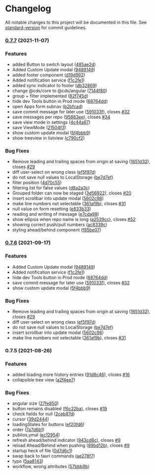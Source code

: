 # Changelog

All notable changes to this project will be documented in this file. See [standard-version](https://github.com/conventional-changelog/standard-version) for commit guidelines.

### [0.7.7](https://github.com/Commandos-app/Commandos/compare/v0.7.5...v0.7.7) (2021-11-07)


### Features

* added Button to switch layout ([485ae2d](https://github.com/Commandos-app/Commandos/commit/485ae2da6cb07260b97fc20333e65535c17e9830))
* Added Custom Update modal ([9489149](https://github.com/Commandos-app/Commandos/commit/9489149c142c24febdbd32460ecdad1e0393f914))
* added footer component ([d19d992](https://github.com/Commandos-app/Commandos/commit/d19d992b05047e8b00c4a3ba552154cb54e2ed73))
* Added notification service ([f1c2fe1](https://github.com/Commandos-app/Commandos/commit/f1c2fe180147d380047f8a50069ecaff7fbe57c2))
* added sync indicator to footer ([db32869](https://github.com/Commandos-app/Commandos/commit/db32869301e9e3bbca89cc08741cac452dc2d260))
* change @cds/core to @cds/angular ([7144f80](https://github.com/Commandos-app/Commandos/commit/7144f80d4902eafbb0cd16390b482cc5686ee969))
* group + filter implemented ([82f745d](https://github.com/Commandos-app/Commandos/commit/82f745ddcff74071ca4fb7f2997e5e8466eaa771))
* hide dev Tools button in Prod mode ([68764dd](https://github.com/Commandos-app/Commandos/commit/68764ddcbdc468a1bc6a13bc75aae0800cec596e))
* open Apps form subnav ([b2bfcad](https://github.com/Commandos-app/Commandos/commit/b2bfcade1d4312e776395fb0a038b451e0ce5a94))
* save commit message for later use ([591033f](https://github.com/Commandos-app/Commandos/commit/591033f533aa5b3a0dac768fc2935f00b1d71cd6)), closes [#32](https://github.com/Commandos-app/Commandos/issues/32)
* save messages per repo ([95883ee](https://github.com/Commandos-app/Commandos/commit/95883eeab68f4bebcb5b8e4254b7dd16807af81c)), closes [#34](https://github.com/Commandos-app/Commandos/issues/34)
* save view mode in settings ([4c44a67](https://github.com/Commandos-app/Commandos/commit/4c44a67d5b4e65dfb1acda493b2d3978ddef8e61))
* save ViewMode ([21504f3](https://github.com/Commandos-app/Commandos/commit/21504f3eb0151900b478f5699ea88a7b14b5e1a1))
* show custom update modal ([5f4bbb9](https://github.com/Commandos-app/Commandos/commit/5f4bbb9bce073369647b7d8919ed2161ee707dd7))
* show treeview in listview ([c790cf2](https://github.com/Commandos-app/Commandos/commit/c790cf28f2f498cc06905c9baf5a5ae64d15fdd9))


### Bug Fixes

*  Remove leading and trailing spaces from origin at saving ([1651d32](https://github.com/Commandos-app/Commandos/commit/1651d32907b0ad41642774dfaf1580f799e3ea21)), closes [#29](https://github.com/Commandos-app/Commandos/issues/29)
* diff user-select on wrong class ([ef5f97d](https://github.com/Commandos-app/Commandos/commit/ef5f97d4fc7f574416e4708ac053a49b285df961))
* do not save null values to LocalStorage ([be7d7ef](https://github.com/Commandos-app/Commandos/commit/be7d7ef1a2409c1d497737a0a9e8fe7fc4ced42b))
* filter position ([4d70c55](https://github.com/Commandos-app/Commandos/commit/4d70c5561ef189e71ab54c72e3fb97aa4527c411))
* filtering list for false values ([d8a2a3c](https://github.com/Commandos-app/Commandos/commit/d8a2a3cec1ddcd2796d5f57708649ea7b1a6f711))
* Grouped folder can now be staged ([3d56922](https://github.com/Commandos-app/Commandos/commit/3d569223e9c370fdcce53fa35198a4227e19e5ce)), closes [#20](https://github.com/Commandos-app/Commandos/issues/20)
* insert scrollbar into update modal ([5602c98](https://github.com/Commandos-app/Commandos/commit/5602c9888c36a7811aed1d2ad5c31cb9e44d9fbd))
* make line numbers not selectable ([361af9b](https://github.com/Commandos-app/Commandos/commit/361af9b8eac6ae256b6162eac6b677aeae732b6c)), closes [#31](https://github.com/Commandos-app/Commandos/issues/31)
* null value on form resetting ([e833b33](https://github.com/Commandos-app/Commandos/commit/e833b33c5d3a73a96967040e78783794108522df))
* reading and writing of message ([e7cda98](https://github.com/Commandos-app/Commandos/commit/e7cda982f9cb3f0744e9722772bbcf3e554648fe))
* show ellipsis when repo name is long ([a2539cc](https://github.com/Commandos-app/Commandos/commit/a2539cc7cfe4125d3a42e6ab9facd1cdb65ac128)), closes [#52](https://github.com/Commandos-app/Commandos/issues/52)
* showing correct push/pull numbers ([ac8339c](https://github.com/Commandos-app/Commandos/commit/ac8339c6b4db14c2060c5685ed0e1d880708e82f))
* styling ahead/behind component ([f85be07](https://github.com/Commandos-app/Commandos/commit/f85be07198378eacb618497b18f0c3781ba4266d))

### [0.7.6](https://github.com/Commandos-app/Commandos/compare/v0.7.5...v0.7.6) (2021-09-17)


### Features

* Added Custom Update modal ([9489149](https://github.com/Commandos-app/Commandos/commit/9489149c142c24febdbd32460ecdad1e0393f914))
* Added notification service ([f1c2fe1](https://github.com/Commandos-app/Commandos/commit/f1c2fe180147d380047f8a50069ecaff7fbe57c2))
* hide dev Tools button in Prod mode ([68764dd](https://github.com/Commandos-app/Commandos/commit/68764ddcbdc468a1bc6a13bc75aae0800cec596e))
* save commit message for later use ([591033f](https://github.com/Commandos-app/Commandos/commit/591033f533aa5b3a0dac768fc2935f00b1d71cd6)), closes [#32](https://github.com/Commandos-app/Commandos/issues/32)
* show custom update modal ([5f4bbb9](https://github.com/Commandos-app/Commandos/commit/5f4bbb9bce073369647b7d8919ed2161ee707dd7))


### Bug Fixes

*  Remove leading and trailing spaces from origin at saving ([1651d32](https://github.com/Commandos-app/Commandos/commit/1651d32907b0ad41642774dfaf1580f799e3ea21)), closes [#29](https://github.com/Commandos-app/Commandos/issues/29)
* diff user-select on wrong class ([ef5f97d](https://github.com/Commandos-app/Commandos/commit/ef5f97d4fc7f574416e4708ac053a49b285df961))
* do not save null values to LocalStorage ([be7d7ef](https://github.com/Commandos-app/Commandos/commit/be7d7ef1a2409c1d497737a0a9e8fe7fc4ced42b))
* insert scrollbar into update modal ([5602c98](https://github.com/Commandos-app/Commandos/commit/5602c9888c36a7811aed1d2ad5c31cb9e44d9fbd))
* make line numbers not selectable ([361af9b](https://github.com/Commandos-app/Commandos/commit/361af9b8eac6ae256b6162eac6b677aeae732b6c)), closes [#31](https://github.com/Commandos-app/Commandos/issues/31)

### 0.7.5 (2021-08-26)


### Features

* added loading more history entries ([91d8c46](https://github.com/Commandos-app/Commandos/commit/91d8c46b24a8666969765112d68a11060281d4d1)), closes [#16](https://github.com/Commandos-app/Commandos/issues/16)
* collapsible tree view ([a2f4ee7](https://github.com/Commandos-app/Commandos/commit/a2f4ee73b7175cf6587124c7c64058fd888ca39b))


### Bug Fixes

* angular size ([27fe850](https://github.com/Commandos-app/Commandos/commit/27fe850b0731e7be9f5f3971a1d06f72f246fc4e))
* button remains disabled ([f6c22ba](https://github.com/Commandos-app/Commandos/commit/f6c22ba29ce6a090b363fef72b02fa0acebe1129)), closes [#19](https://github.com/Commandos-app/Commandos/issues/19)
* check fields for null ([2ceb87d](https://github.com/Commandos-app/Commandos/commit/2ceb87d7e382005d3938edac6315996d2d16acc9))
* cursor ([39d2444](https://github.com/Commandos-app/Commandos/commit/39d2444b0078df6c3ed3f462f224a0c32ad7a40b))
* loadingStates for buttons ([ef20fd6](https://github.com/Commandos-app/Commandos/commit/ef20fd618708e706e7c2f8357c52cfa88b5dbcb3))
* order ([7a7d6b1](https://github.com/Commandos-app/Commandos/commit/7a7d6b1bdb28e861ee23eb6b95ad67c235748480))
* publios,ymal ([ec12954](https://github.com/Commandos-app/Commandos/commit/ec12954a876a4523297831a415c5ca16cef689bf))
* refresh ahead/behind indicator ([943cd8c](https://github.com/Commandos-app/Commandos/commit/943cd8c865809e2ac6b3068eef663088712e1c95)), closes [#9](https://github.com/Commandos-app/Commandos/issues/9)
* reload Ahead/Behind when pushing ([89bd12b](https://github.com/Commandos-app/Commandos/commit/89bd12bf1de1eab42c9adc9d9b62ec9bdd642af0)), closes [#9](https://github.com/Commandos-app/Commandos/issues/9)
* startup heck of file ([0d7d6c1](https://github.com/Commandos-app/Commandos/commit/0d7d6c14943520ea9503c7a7b82c12a1930de763))
* swap back to tauri commands ([ae278f7](https://github.com/Commandos-app/Commandos/commit/ae278f72b1e53fb549d66fdfd9753f7a98005d49))
* typo ([5aa8143](https://github.com/Commandos-app/Commandos/commit/5aa8143ec057c733012f022a5e213e5daf811648))
* workflow, wrong attributes ([57bbb9b](https://github.com/Commandos-app/Commandos/commit/57bbb9b23967f2b0acc69cb6dfe8db57f327d7fc))
